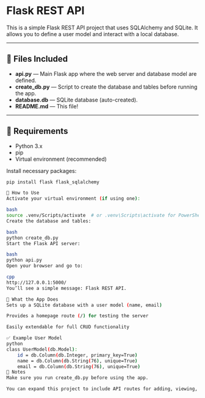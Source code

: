 # Flask REST API

This is a simple Flask REST API project that uses SQLAlchemy and SQLite. It allows you to define a user model and interact with a local database.

---

## 📂 Files Included

- **api.py** — Main Flask app where the web server and database model are defined.
- **create_db.py** — Script to create the database and tables before running the app.
- **database.db** — SQLite database (auto-created).
- **README.md** — This file!

---

## 🔧 Requirements

- Python 3.x
- pip
- Virtual environment (recommended)

Install necessary packages:

```bash
pip install flask flask_sqlalchemy

🚀 How to Use
Activate your virtual environment (if using one):

bash
source .venv/Scripts/activate  # or .venv\Scripts\activate for PowerShell
Create the database and tables:

bash
python create_db.py
Start the Flask API server:

bash
python api.py
Open your browser and go to:

cpp
http://127.0.0.1:5000/
You’ll see a simple message: Flask REST API.

👤 What the App Does
Sets up a SQLite database with a user model (name, email)

Provides a homepage route (/) for testing the server

Easily extendable for full CRUD functionality

✅ Example User Model
python
class UserModel(db.Model):
    id = db.Column(db.Integer, primary_key=True)
    name = db.Column(db.String(76), unique=True)
    email = db.Column(db.String(76), unique=True)
📝 Notes
Make sure you run create_db.py before using the app.

You can expand this project to include API routes for adding, viewing, or deleting users.

